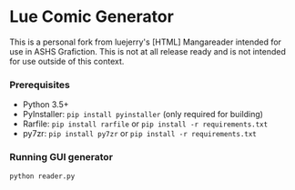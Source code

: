 # Lue Comic Generator

This is a personal fork from luejerry's [HTML] Mangareader intended for use in ASHS Grafiction. This is not at all release ready and is not intended for use outside of this context.

### Prerequisites

- Python 3.5+
- PyInstaller: `pip install pyinstaller` (only required for building)
- Rarfile: `pip install rarfile` or `pip install -r requirements.txt`
- py7zr: `pip install py7zr` or `pip install -r requirements.txt`

### Running GUI generator

```
python reader.py
```
